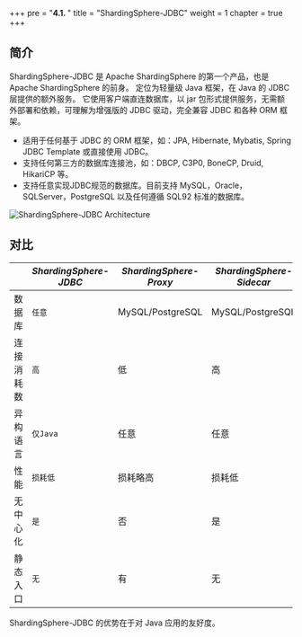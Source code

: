 +++
pre = "<b>4.1. </b>"
title = "ShardingSphere-JDBC"
weight = 1
chapter = true
+++

## 简介

ShardingSphere-JDBC 是 Apache ShardingSphere 的第一个产品，也是 Apache ShardingSphere 的前身。
定位为轻量级 Java 框架，在 Java 的 JDBC 层提供的额外服务。
它使用客户端直连数据库，以 jar 包形式提供服务，无需额外部署和依赖，可理解为增强版的 JDBC 驱动，完全兼容 JDBC 和各种 ORM 框架。

* 适用于任何基于 JDBC 的 ORM 框架，如：JPA, Hibernate, Mybatis, Spring JDBC Template 或直接使用 JDBC。
* 支持任何第三方的数据库连接池，如：DBCP, C3P0, BoneCP, Druid, HikariCP 等。
* 支持任意实现JDBC规范的数据库。目前支持 MySQL，Oracle，SQLServer，PostgreSQL 以及任何遵循 SQL92 标准的数据库。

![ShardingSphere-JDBC Architecture](https://shardingsphere.apache.org/document/current/img/shardingsphere-jdbc-brief.png)

## 对比

|           | *ShardingSphere-JDBC* | *ShardingSphere-Proxy* | *ShardingSphere-Sidecar* |
| --------- | --------------------- | ---------------------- | ------------------------ |
| 数据库     | `任意`                | MySQL/PostgreSQL       | MySQL/PostgreSQL          |
| 连接消耗数 | `高`                  | 低                      | 高                        |
| 异构语言   | `仅Java`              | 任意                    | 任意                      |
| 性能       | `损耗低`              | 损耗略高                | 损耗低                     |
| 无中心化   | `是`                  | 否                     | 是                         |
| 静态入口   | `无`                  | 有                     | 无                         |

ShardingSphere-JDBC 的优势在于对 Java 应用的友好度。
